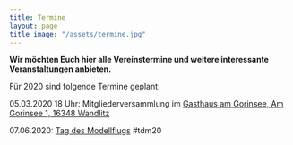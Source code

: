 ```yaml
---
title: Termine
layout: page
title_image: "/assets/termine.jpg"
---
```


**Wir möchten Euch hier alle Vereinstermine und weitere interessante Veranstaltungen anbieten.**

Für 2020 sind folgende Termine geplant:

05.03.2020 18 Uhr: Mitgliederversammlung im
[Gasthaus am Gorinsee, Am Gorinsee 1, 16348 Wandlitz](http://www.gasthaus-am-gorinsee.de)

07.06.2020: [Tag des Modellflugs](https://www.tag-des-modellflugs.de) #tdm20

